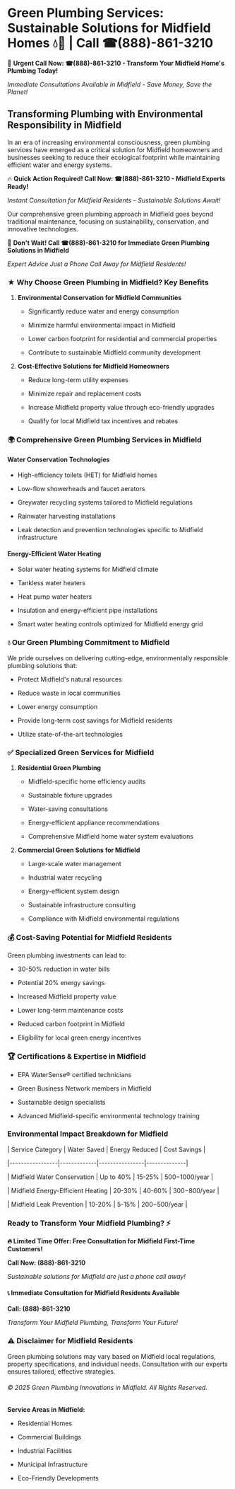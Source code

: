 # Green Plumbing Services: Sustainable Solutions for Midfield Homes 💧🌿 | Call ☎(888)-861-3210

🚨 **Urgent Call Now: ☎(888)-861-3210 - Transform Your Midfield Home's Plumbing Today!**
*Immediate Consultations Available in Midfield - Save Money, Save the Planet!*

## Transforming Plumbing with Environmental Responsibility in Midfield

In an era of increasing environmental consciousness, green plumbing services have emerged as a critical solution for Midfield homeowners and businesses seeking to reduce their ecological footprint while maintaining efficient water and energy systems. 

🔥 **Quick Action Required! Call Now: ☎(888)-861-3210 - Midfield Experts Ready!**
*Instant Consultation for Midfield Residents - Sustainable Solutions Await!*

Our comprehensive green plumbing approach in Midfield goes beyond traditional maintenance, focusing on sustainability, conservation, and innovative technologies.

🚨 **Don't Wait! Call ☎(888)-861-3210 for Immediate Green Plumbing Solutions in Midfield**
*Expert Advice Just a Phone Call Away for Midfield Residents!*

### ★ Why Choose Green Plumbing in Midfield? Key Benefits

1. **Environmental Conservation for Midfield Communities** 
   - Significantly reduce water and energy consumption
   - Minimize harmful environmental impact in Midfield
   - Lower carbon footprint for residential and commercial properties
   - Contribute to sustainable Midfield community development

2. **Cost-Effective Solutions for Midfield Homeowners** 
   - Reduce long-term utility expenses
   - Minimize repair and replacement costs
   - Increase Midfield property value through eco-friendly upgrades
   - Qualify for local Midfield tax incentives and rebates

### 🌍 Comprehensive Green Plumbing Services in Midfield

#### Water Conservation Technologies
- High-efficiency toilets (HET) for Midfield homes
- Low-flow showerheads and faucet aerators
- Greywater recycling systems tailored to Midfield regulations
- Rainwater harvesting installations
- Leak detection and prevention technologies specific to Midfield infrastructure

#### Energy-Efficient Water Heating
- Solar water heating systems for Midfield climate
- Tankless water heaters
- Heat pump water heaters
- Insulation and energy-efficient pipe installations
- Smart water heating controls optimized for Midfield energy grid

### 💧 Our Green Plumbing Commitment to Midfield

We pride ourselves on delivering cutting-edge, environmentally responsible plumbing solutions that:
- Protect Midfield's natural resources
- Reduce waste in local communities
- Lower energy consumption
- Provide long-term cost savings for Midfield residents
- Utilize state-of-the-art technologies

### ✅ Specialized Green Services for Midfield

1. **Residential Green Plumbing**
   - Midfield-specific home efficiency audits
   - Sustainable fixture upgrades
   - Water-saving consultations
   - Energy-efficient appliance recommendations
   - Comprehensive Midfield home water system evaluations

2. **Commercial Green Solutions for Midfield**
   - Large-scale water management
   - Industrial water recycling
   - Energy-efficient system design
   - Sustainable infrastructure consulting
   - Compliance with Midfield environmental regulations

### 💰 Cost-Saving Potential for Midfield Residents

Green plumbing investments can lead to:
- 30-50% reduction in water bills
- Potential 20% energy savings
- Increased Midfield property value
- Lower long-term maintenance costs
- Reduced carbon footprint in Midfield
- Eligibility for local green energy incentives

### 🏆 Certifications & Expertise in Midfield

- EPA WaterSense® certified technicians
- Green Business Network members in Midfield
- Sustainable design specialists
- Advanced Midfield-specific environmental technology training

### Environmental Impact Breakdown for Midfield

| Service Category | Water Saved | Energy Reduced | Cost Savings |
|-----------------|-------------|----------------|--------------|
| Midfield Water Conservation | Up to 40% | 15-25% | $500-$1000/year |
| Midfield Energy-Efficient Heating | 20-30% | 40-60% | $300-$800/year |
| Midfield Leak Prevention | 10-20% | 5-15% | $200-$500/year |

### Ready to Transform Your Midfield Plumbing? ⚡

**🔥 Limited Time Offer: Free Consultation for Midfield First-Time Customers!**

**Call Now: (888)-861-3210**
*Sustainable solutions for Midfield are just a phone call away!*

#### 📞 Immediate Consultation for Midfield Residents Available

**Call: (888)-861-3210**
*Transform Your Midfield Plumbing, Transform Your Future!*

### ⚠️ Disclaimer for Midfield Residents

Green plumbing solutions may vary based on Midfield local regulations, property specifications, and individual needs. Consultation with our experts ensures tailored, effective strategies.

###### © 2025 Green Plumbing Innovations in Midfield. All Rights Reserved.

**Service Areas in Midfield:** 
- Residential Homes
- Commercial Buildings
- Industrial Facilities
- Municipal Infrastructure
- Eco-Friendly Developments